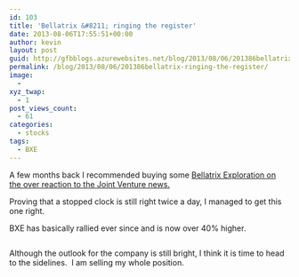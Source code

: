 ```yaml
---
id: 103
title: 'Bellatrix &#8211; ringing the register'
date: 2013-08-06T17:55:51+00:00
author: kevin
layout: post
guid: http://gfbblogs.azurewebsites.net/blog/2013/08/06/201386bellatrix-ringing-the-register/
permalink: /blog/2013/08/06/201386bellatrix-ringing-the-register/
image:
  - 
xyz_twap:
  - 1
post_views_count:
  - 61
categories:
  - stocks
tags:
  - BXE
---
```

A few months back I recommended buying some [Bellatrix Exploration on the over reaction to the Joint Venture news.](http://www.gfbtrading.com/the-macro-tourist/2013/6/3/bellatrix-exploration-market-is-over-reacting-fading-the-weakness)

Proving that a stopped clock is still right twice a day, I managed to get this one right.

BXE has basically rallied ever since and is now over 40% higher.

<img class="aligncenter" alt="" src="http://themacrotourist.com/blogs/BXE%20Aug%2006%2013.gif" />

Although the outlook for the company is still bright, I think it is time to head to the sidelines.  I am selling my whole position.

&nbsp;